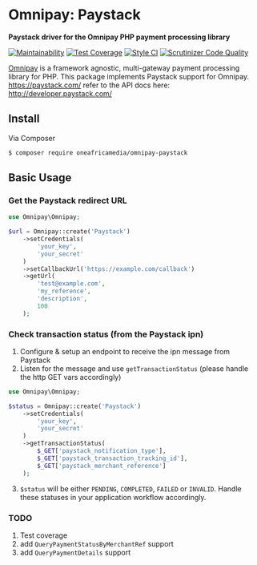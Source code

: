 # Omnipay: Paystack

**Paystack driver for the Omnipay PHP payment processing library**

[![Maintainability](https://api.codeclimate.com/v1/badges/0b7329e3c725e30c4344/maintainability)](https://codeclimate.com/github/oneafricamedia/omnipay-paystack/maintainability)
[![Test Coverage](https://api.codeclimate.com/v1/badges/0b7329e3c725e30c4344/test_coverage)](https://codeclimate.com/github/oneafricamedia/omnipay-paystack/test_coverage)
[![Style CI](https://styleci.io/repos/121246094/shield)](https://styleci.io/repos/121246094/shield)
[![Scrutinizer Code Quality](https://scrutinizer-ci.com/g/oneafricamedia/omnipay-paystack/badges/quality-score.png?b=master)](https://scrutinizer-ci.com/g/oneafricamedia/omnipay-paystack/?branch=master)

[Omnipay](https://github.com/thephpleague/omnipay) is a framework agnostic, multi-gateway payment
processing library for PHP. This package implements Paystack support for Omnipay. https://paystack.com/
refer to the API docs here: http://developer.paystack.com/
## Install

Via Composer

``` bash
$ composer require oneafricamedia/omnipay-paystack
```

## Basic Usage

### Get the Paystack redirect URL

```php
use Omnipay\Omnipay;

$url = Omnipay::create('Paystack')
    ->setCredentials(
        'your_key', 
        'your_secret'
    )
    ->setCallbackUrl('https://example.com/callback')
    ->getUrl(
        'test@example.com',
        'my_reference',
        'description',
        100
    );
```

### Check transaction status (from the Paystack ipn)

1) Configure & setup an endpoint to receive the ipn message from Paystack
2) Listen for the message and use `getTransactionStatus` (please handle the http GET vars accordingly)

```php
use Omnipay\Omnipay;

$status = Omnipay::create('Paystack')
    ->setCredentials(
        'your_key', 
        'your_secret'
    )
    ->getTransactionStatus(
        $_GET['paystack_notification_type'],
        $_GET['paystack_transaction_tracking_id'],
        $_GET['paystack_merchant_reference']
    );
```
3) `$status` will be either `PENDING`, `COMPLETED`, `FAILED` or `INVALID`. Handle these statuses in your application workflow accordingly.

### TODO

1) Test coverage
2) add `QueryPaymentStatusByMerchantRef` support
3) add `QueryPaymentDetails` support

